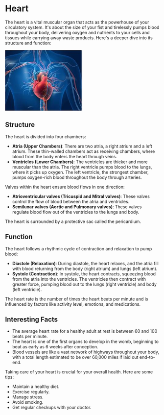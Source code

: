 # Heart

The heart is a vital muscular organ that acts as the powerhouse of your circulatory system. It's about the size of your fist and tirelessly pumps blood throughout your body, delivering oxygen and nutrients to your cells and tissues while carrying away waste products. Here's a deeper dive into its structure and function:

![heart >](images/heart.jpeg "heart")

## Structure

The heart is divided into four chambers:

- **Atria (Upper Chambers)**: There are two atria, a right atrium and a left atrium. These thin-walled chambers act as receiving chambers, where blood from the body enters the heart through veins.
- **Ventricles (Lower Chambers)**: The ventricles are thicker and more muscular than the atria. The right ventricle pumps blood to the lungs, where it picks up oxygen. The left ventricle, the strongest chamber, pumps oxygen-rich blood throughout the body through arteries.

Valves within the heart ensure blood flows in one direction:

- **Atrioventricular valves (Tricuspid and Mitral valves)**: These valves control the flow of blood between the atria and ventricles.
- **Semilunar valves (Aortic and Pulmonary valves)**: These valves regulate blood flow out of the ventricles to the lungs and body.

The heart is surrounded by a protective sac called the pericardium.

## Function

The heart follows a rhythmic cycle of contraction and relaxation to pump blood:

- **Diastole (Relaxation)**: During diastole, the heart relaxes, and the atria fill with blood returning from the body (right atrium) and lungs (left atrium).
- **Systole (Contraction)**: In systole, the heart contracts, squeezing blood from the atria into the ventricles. The ventricles then contract with greater force, pumping blood out to the lungs (right ventricle) and body (left ventricle).

The heart rate is the number of times the heart beats per minute and is influenced by factors like activity level, emotions, and medications.

## Interesting Facts

- The average heart rate for a healthy adult at rest is between 60 and 100 beats per minute.
- The heart is one of the first organs to develop in the womb, beginning to beat as early as 6 weeks after conception.
- Blood vessels are like a vast network of highways throughout your body, with a total length estimated to be over 60,000 miles if laid out end-to-end.

Taking care of your heart is crucial for your overall health. Here are some tips:

- Maintain a healthy diet.
- Exercise regularly.
- Manage stress.
- Avoid smoking.
- Get regular checkups with your doctor.